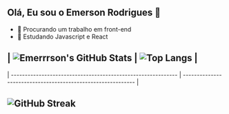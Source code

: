 ## Olá, Eu sou o Emerson Rodrigues 👋


- 🔭 Procurando um trabalho em front-end
- 🌱 Estudando Javascript e React

## | ![Emerrrson's GitHub Stats](https://github-readme-stats.vercel.app/api?username=emerrrson&show_icons=true&theme=tokyonight&rank_icon=github) | ![Top Langs](https://github-readme-stats.vercel.app/api/top-langs/?username=emerrrson&layout=compact&theme=tokyonight) |
| ------------------------------------------------------------ | ------------------------------------------------------------ |

## ![GitHub Streak](https://streak-stats.demolab.com?user=emerrrson&theme=tokyonight&hide_border=true)



